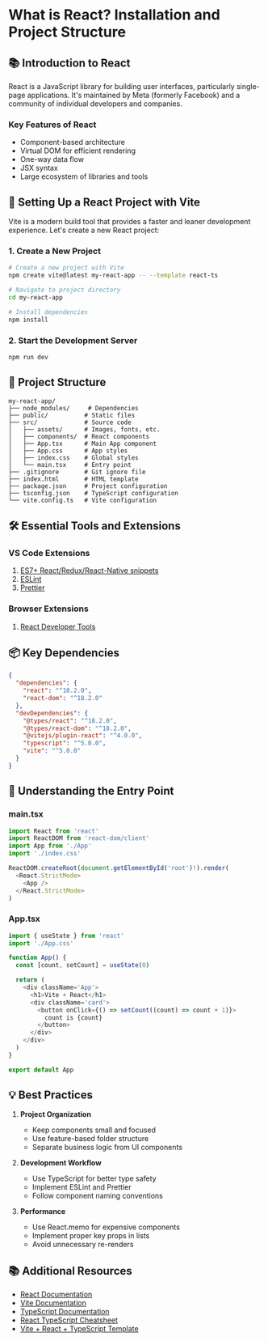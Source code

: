 # What is React? Installation and Project Structure

## 📚 Introduction to React

React is a JavaScript library for building user interfaces, particularly single-page applications. It's maintained by Meta (formerly Facebook) and a community of individual developers and companies.

### Key Features of React

- Component-based architecture
- Virtual DOM for efficient rendering
- One-way data flow
- JSX syntax
- Large ecosystem of libraries and tools

## 🚀 Setting Up a React Project with Vite

Vite is a modern build tool that provides a faster and leaner development experience. Let's create a new React project:

### 1. Create a New Project

```bash
# Create a new project with Vite
npm create vite@latest my-react-app -- --template react-ts

# Navigate to project directory
cd my-react-app

# Install dependencies
npm install
```

### 2. Start the Development Server

```bash
npm run dev
```

## 📁 Project Structure

```
my-react-app/
├── node_modules/     # Dependencies
├── public/          # Static files
├── src/             # Source code
│   ├── assets/      # Images, fonts, etc.
│   ├── components/  # React components
│   ├── App.tsx      # Main App component
│   ├── App.css      # App styles
│   ├── index.css    # Global styles
│   └── main.tsx     # Entry point
├── .gitignore       # Git ignore file
├── index.html       # HTML template
├── package.json     # Project configuration
├── tsconfig.json    # TypeScript configuration
└── vite.config.ts   # Vite configuration
```

## 🛠️ Essential Tools and Extensions

### VS Code Extensions

1. [ES7+ React/Redux/React-Native snippets](https://marketplace.visualstudio.com/items?itemName=dsznajder.es7-react-js-snippets)
2. [ESLint](https://marketplace.visualstudio.com/items?itemName=dbaeumer.vscode-eslint)
3. [Prettier](https://marketplace.visualstudio.com/items?itemName=esbenp.prettier-vscode)

### Browser Extensions

1. [React Developer Tools](https://chrome.google.com/webstore/detail/react-developer-tools/fmkadmapgofadopljbjfkapdkoienihi)

## 📦 Key Dependencies

```json
{
  "dependencies": {
    "react": "^18.2.0",
    "react-dom": "^18.2.0"
  },
  "devDependencies": {
    "@types/react": "^18.2.0",
    "@types/react-dom": "^18.2.0",
    "@vitejs/plugin-react": "^4.0.0",
    "typescript": "^5.0.0",
    "vite": "^5.0.0"
  }
}
```

## 🎯 Understanding the Entry Point

### main.tsx

```typescript
import React from 'react'
import ReactDOM from 'react-dom/client'
import App from './App'
import './index.css'

ReactDOM.createRoot(document.getElementById('root')!).render(
  <React.StrictMode>
    <App />
  </React.StrictMode>
)
```

### App.tsx

```typescript
import { useState } from 'react'
import './App.css'

function App() {
  const [count, setCount] = useState(0)

  return (
    <div className='App'>
      <h1>Vite + React</h1>
      <div className='card'>
        <button onClick={() => setCount((count) => count + 1)}>
          count is {count}
        </button>
      </div>
    </div>
  )
}

export default App
```

## 💡 Best Practices

1. **Project Organization**

   - Keep components small and focused
   - Use feature-based folder structure
   - Separate business logic from UI components

2. **Development Workflow**

   - Use TypeScript for better type safety
   - Implement ESLint and Prettier
   - Follow component naming conventions

3. **Performance**
   - Use React.memo for expensive components
   - Implement proper key props in lists
   - Avoid unnecessary re-renders

## 📚 Additional Resources

- [React Documentation](https://react.dev/)
- [Vite Documentation](https://vitejs.dev/)
- [TypeScript Documentation](https://www.typescriptlang.org/)
- [React TypeScript Cheatsheet](https://github.com/typescript-cheatsheets/react)
- [Vite + React + TypeScript Template](https://github.com/vitejs/vite/tree/main/packages/create-vite/template-react-ts)
